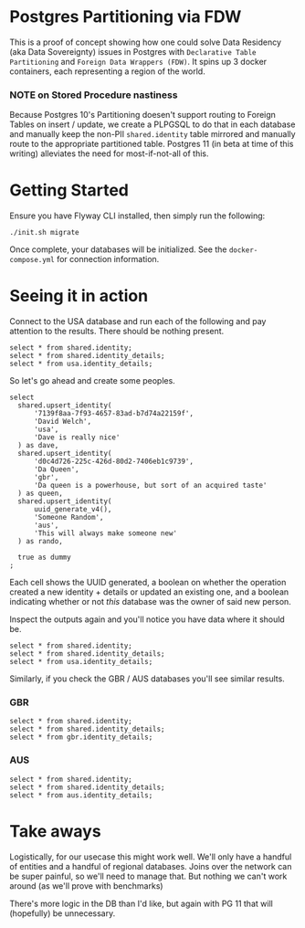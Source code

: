 # Postgres Partitioning via FDW

This is a proof of concept showing how one could solve
Data Residency (aka Data Sovereignty) issues in Postgres
with `Declarative Table Partitioning` and `Foreign Data Wrappers (FDW)`.
It spins up 3 docker containers, each representing a region
of the world.

### NOTE on Stored Procedure nastiness
Because Postgres 10's Partitioning doesen't support routing to Foreign Tables
on insert / update, we create a PLPGSQL to do that in each database and
manually keep the non-PII `shared.identity` table mirrored and manually
route to the appropriate partitioned table. Postgres 11 (in beta at time
of this writing) alleviates the need for most-if-not-all of this.


# Getting Started

Ensure you have Flyway CLI installed, then simply run the following:
```
./init.sh migrate
```


Once complete, your databases will be initialized. See the `docker-compose.yml`
for connection information.

# Seeing it in action

Connect to the USA database and run each of the following and pay
attention to the results. There should be nothing present.

```
select * from shared.identity;
select * from shared.identity_details;
select * from usa.identity_details;
```

So let's go ahead and create some peoples.

```
select
  shared.upsert_identity(
      '7139f8aa-7f93-4657-83ad-b7d74a22159f',
      'David Welch',
      'usa',
      'Dave is really nice'
  ) as dave,
  shared.upsert_identity(
      'd0c4d726-225c-426d-80d2-7406eb1c9739',
      'Da Queen',
      'gbr',
      'Da queen is a powerhouse, but sort of an acquired taste'
  ) as queen,
  shared.upsert_identity(
      uuid_generate_v4(),
      'Someone Random',
      'aus',
      'This will always make someone new'
  ) as rando,

  true as dummy
;
```

Each cell shows the UUID generated, a boolean on whether the operation
created a new identity + details or updated an existing one, and a boolean
indicating whether or not _this_ database was the owner of said new person.

Inspect the outputs again and you'll notice you have data where it should be.

```
select * from shared.identity;
select * from shared.identity_details;
select * from usa.identity_details;
```

Similarly, if you check the GBR / AUS  databases you'll see similar results.

### GBR

```
select * from shared.identity;
select * from shared.identity_details;
select * from gbr.identity_details;
```

### AUS

```
select * from shared.identity;
select * from shared.identity_details;
select * from aus.identity_details;
```



# Take aways


Logistically, for our usecase this might work well. We'll only have a
handful of entities and a handful of regional databases. Joins over
the network can be super painful, so we'll need to manage that. But
nothing we can't work around (as we'll prove with benchmarks)

There's more logic in the DB than I'd like, but again with PG 11
that will (hopefully) be unnecessary.


